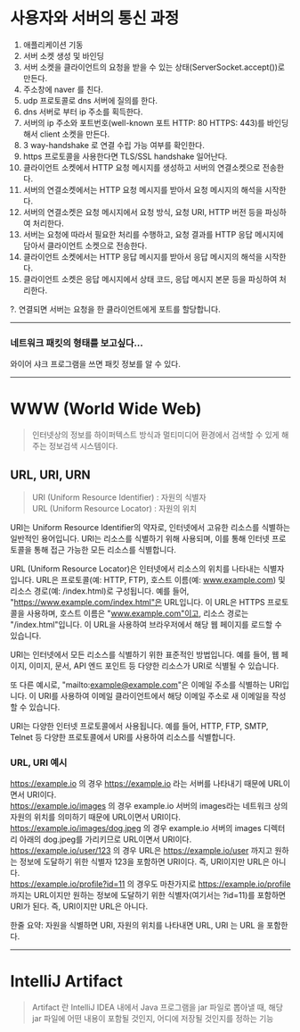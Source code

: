 # 사용자와 서버의 통신 과정
1. 애플리케이션 기동
2. 서버 소켓 생성 및 바인딩
3. 서버 소켓을 클라이언트의 요청을 받을 수 있는 상태(ServerSocket.accept())로 만든다.
4. 주소창에 naver 를 친다.
5. udp 프로토콜로 dns 서버에 질의를 한다.
6. dns 서버로 부터 ip 주소를 획득한다.
7. 서버의 ip 주소와 포트번호(well-known 포트 HTTP: 80 HTTPS: 443)를 바인딩해서 client 소켓을 만든다.
8. 3 way-handshake 로 연결 수립 가능 여부를 확인한다. 
9. https 프로토콜을 사용한다면 TLS/SSL handshake 일어난다.
10. 클라이언트 소켓에서 HTTP 요청 메시지를 생성하고 서버의 연결소켓으로 전송한다.
11. 서버의 연결소켓에서는 HTTP 요청 메시지를 받아서 요청 메시지의 해석을 시작한다.
12. 서버의 연결소켓은 요청 메시지에서 요청 방식, 요청 URI, HTTP 버전 등을 파싱하여 처리한다.
13. 서버는 요청에 따라서 필요한 처리를 수행하고, 요청 결과를 HTTP 응답 메시지에 담아서 클라이언트 소켓으로 전송한다.
14. 클라이언트 소켓에서는 HTTP 응답 메시지를 받아서 응답 메시지의 해석을 시작한다.
15. 클라이언트 소켓은 응답 메시지에서 상태 코드, 응답 메시지 본문 등을 파싱하여 처리한다.

?. 연결되면 서버는 요청을 한 클라이언트에게 포트를 할당합니다.

---
### 네트워크 패킷의 형태를 보고싶다...
와이어 샤크 프로그램을 쓰면 패킷 정보를 알 수 있다.
___
# WWW (World Wide Web)
> 인터넷상의 정보를 하이퍼텍스트 방식과 멀티미디어 환경에서 검색할 수 있게 해주는 정보검색 시스템이다.

## URL, URI, URN
> URI (Uniform Resource Identifier) : 자원의 식별자<br>
> URL (Uniform Resource Locator) : 자원의 위치

URI는 Uniform Resource Identifier의 약자로, 인터넷에서 고유한 리소스를 식별하는 일반적인 용어입니다. URI는 리소스를 식별하기 위해 사용되며, 이를 통해 인터넷 프로토콜을 통해 접근 가능한 모든 리소스를 식별합니다.

URL (Uniform Resource Locator)은 인터넷에서 리소스의 위치를 나타내는 식별자입니다. URL은 프로토콜(예: HTTP, FTP), 호스트 이름(예: www.example.com) 및 리소스 경로(예: /index.html)로 구성됩니다.
예를 들어, "https://www.example.com/index.html"은 URL입니다. 이 URL은 HTTPS 프로토콜을 사용하며, 호스트 이름은 "www.example.com"이고, 리소스 경로는 "/index.html"입니다. 이 URL을 사용하여 브라우저에서 해당 웹 페이지를 로드할 수 있습니다.

URI는 인터넷에서 모든 리소스를 식별하기 위한 표준적인 방법입니다. 예를 들어, 웹 페이지, 이미지, 문서, API 엔드 포인트 등 다양한 리소스가 URI로 식별될 수 있습니다.

또 다른 예시로, "mailto:example@example.com"은 이메일 주소를 식별하는 URI입니다. 이 URI를 사용하여 이메일 클라이언트에서 해당 이메일 주소로 새 이메일을 작성할 수 있습니다.

URI는 다양한 인터넷 프로토콜에서 사용됩니다. 예를 들어, HTTP, FTP, SMTP, Telnet 등 다양한 프로토콜에서 URI를 사용하여 리소스를 식별합니다.

### URL, URI 예시
https://example.io 의 경우 https://example.io 라는 서버를 나타내기 때문에 URL이면서 URI이다.<br>
https://example.io/images 의 경우 example.io 서버의 images라는 네트워크 상의 자원의 위치를 의미하기 때문에 URL이면서 URI이다.<br>
https://example.io/images/dog.jpeg 의 경우 example.io 서버의 images 디렉터리 아래의 dog.jpeg를 가리키므로 URL이면서 URI이다.<br>
https://example.io/user/123 의 경우 URL은 https://example.io/user 까지고 원하는 정보에 도달하기 위한 식별자 123을 포함하면 URI이다. 즉, URI이지만 URL은 아니다.<br>
https://example.io/profile?id=11 의 경우도 마찬가지로 https://example.io/profile 까지는 URL이지만 원하는 정보에 도달하기 위한 식별자(여기서는 ?id=11)를 포함하면 URI가 된다. 즉, URI이지만 URL은 아니다.<br>

한줄 요약: 자원을 식별하면 URI, 자원의 위치를 나타내면 URL, URI 는 URL 을 포함한다.

___
# IntelliJ Artifact
> Artifact 란 IntelliJ IDEA 내에서 Java 프로그램을 jar 파일로 뽑아낼 때, 
해당 jar 파일에 어떤 내용이 포함될 것인지, 어디에 저장될 것인지를 정하는 기능
